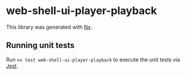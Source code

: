 # web-shell-ui-player-playback

This library was generated with [Nx](https://nx.dev).

## Running unit tests

Run `nx test web-shell-ui-player-playback` to execute the unit tests via [Jest](https://jestjs.io).
